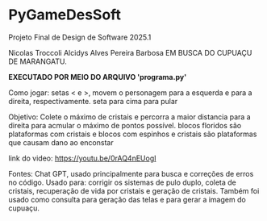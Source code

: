 # PyGameDesSoft
Projeto Final de Design de Software 2025.1

Nicolas Troccoli
Alcidys Alves Pereira Barbosa
EM BUSCA DO CUPUAÇU DE MARANGATU.

**EXECUTADO POR MEIO DO ARQUIVO 'programa.py'**

Como jogar:
setas < e >, movem o personagem para a esquerda e para a direita, respectivamente.
seta para cima para pular

Objetivo:
Colete o máximo de cristais e percorra a maior distancia para a direita para acmular o máximo de pontos possível.
blocos floridos são plataformas com cristais e blocos com espinhos e cristais são plataformas que causam dano ao enconstar

link do video:
https://youtu.be/0rAQ4nEUogI

Fontes:
Chat GPT, usado principalmente para busca e correções de erros no código. Usado para: corrigir os sistemas de pulo duplo, coleta de cristais, recuperação de vida por cristais e geração de cristais.
Também foi usado como consulta para geração das telas e para gerar a imagem do cupuaçu.
